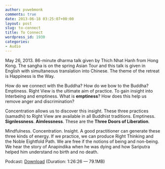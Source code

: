 ```yaml
---
author: pvwebmonk
comments: true
date: 2013-06-18 03:25:07+00:00
layout: post
slug: to-connect
title: To Connect
wordpress_id: 1930
categories:
- Audio
---
```


May 26, 2013. 86-minute dharma talk given by Thich Nhat Hanh from Hong Kong. The sangha is on the spring Asian Tour and this talk is given in English with simultaneous translation into Chinese. The theme of the retreat is Happiness is the Way.




How do we connect with the Buddha? How do we bow to the Buddha? Emptiness. Right View is the ultimate aim of practice. To gain insight into Interbeing and emptiness. What is **emptiness**? How does this help us remove anger and discrimination?




Concentration allows us to discover this insight. These three practices (samadhi) to Right View are available in all Buddhist traditions. Emptiness. **Signlessness**. **Aimlessness**. These are the **Three Doors of Liberation**.




Mindfulness. Concentration. Insight. A good practitioner can generate these three kinds of energy. If we practice, we can produce Right Thinking and the Noble Eightfold Path. We are free if the notions of being and non-being. We hear the story of Anapindika when he was dying and how Sariputra helped him understand no birth and no death.








Podcast: [Download](http://tnhaudio.org/audio/2013/2013-05-26.mp3) (Duration: 1:26:26 — 79.1MB)
